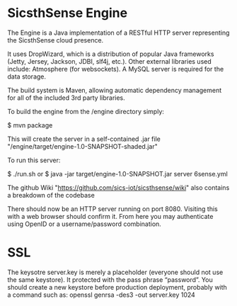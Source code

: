 SicsthSense Engine
===========

The Engine is a Java implementation of a RESTful HTTP server representing the SicsthSense cloud presence.

It uses DropWizard, which is a distribution of popular Java frameworks (Jetty, Jersey, Jackson, JDBI, slf4j, etc.). Other external libraries used include: Atmosphere (for websockets). A MySQL server is required for the data storage.

The build system is Maven, allowing automatic dependency management for all of the included 3rd party libraries.

To build the engine from the /engine directory simply:

$ mvn package

This will create the server in a self-contained .jar file "/engine/target/engine-1.0-SNAPSHOT-shaded.jar"

To run this server:

$ ./run.sh
or
$ java -jar target/engine-1.0-SNAPSHOT.jar server 6sense.yml


The github Wiki "https://github.com/sics-iot/sicsthsense/wiki" also contains a breakdown of the codebase

There should now be an HTTP server running on port 8080. Visiting this with a web browser should confirm it. From here you may authenticate using OpenID or a username/password combination.


SSL 
===

The keysotre server.key is merely a placeholder (everyone should not use the
same keystore). It protected with the pass phrase “password”. You should create
a new keystore before production deployment, probably with a command such as:
openssl genrsa -des3 -out server.key 1024

